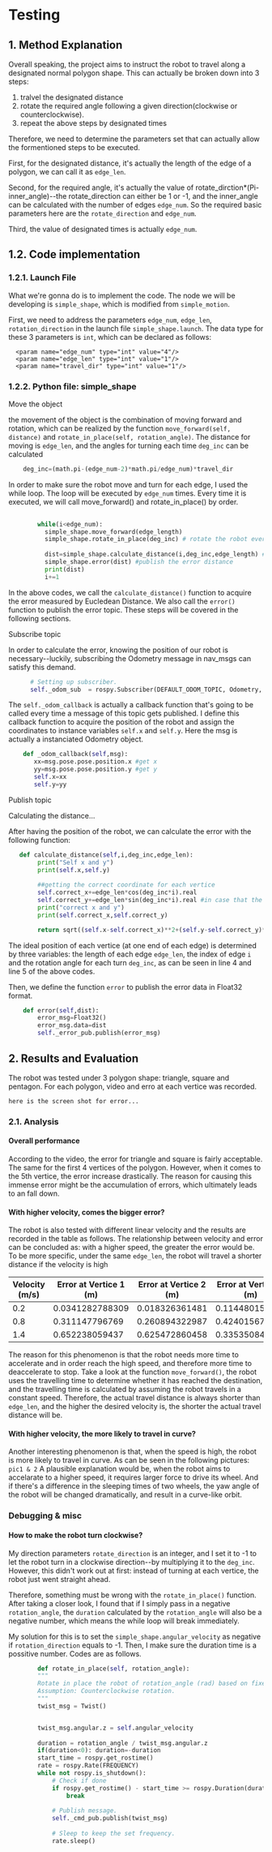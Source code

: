 # Testing

## 1. Method Explanation
  Overall speaking, the project aims to instruct the robot to travel along a designated normal polygon shape. This can actually be broken down
  into 3 steps:
  1.  tralvel the designated distance
  2.  rotate the required angle following a given direction(clockwise or counterclockwise).
  3.  repeat the above steps by designated times
  
  Therefore, we need to determine the parameters set that can actually allow the formentioned steps to be executed. 
  
  First, for the designated distance, it's actually the length of the edge of a polygon, we can call it as `edge_len`. 
  
  Second, for the required angle, it's actually the value of rotate_dirction*(Pi-inner_angle)--the rotate_direction can either be 1 or -1,
  and the inner_angle can be calculated with the number of edges `edge_num`. So the required basic parameters here are the `rotate_direction` and `edge_num`.
  
  Third, the value of designated times is actually `edge_num`. 
  
  
  ## 1.2. Code implementation
  
  ### 1.2.1. Launch File
  
  What we're gonna do is to implement the code. The node we will be developing is `simple_shape`, which is modified from `simple_motion`.
  
  First, we need to address the parameters `edge_num`, `edge_len`, `rotation_direction` in the launch file `simple_shape.launch`. The data type for
  these 3 parameters is `int`, which can be declared as follows:
  ```launch
    <param name="edge_num" type="int" value="4"/>
    <param name="edge_len" type="int" value="1"/>
    <param name="travel_dir" type="int" value="1"/>
  ```
    
  ### 1.2.2. Python file: simple_shape
  
  Move the object
  
  the movement of the object is the combination of moving forward and rotation, which can be realized by the function `move_forward(self, distance)`
  and `rotate_in_place(self, rotation_angle)`. The distance for moving is `edge_len`, and the angles for turning each time `deg_inc` can be calculated
  
  ```python
      deg_inc=(math.pi-(edge_num-2)*math.pi/edge_num)*travel_dir
  ```
  
  In order to make sure the robot move and turn for each edge, I used the while loop. The loop will be executed by `edge_num` times. Every time it is 
  executed, we will call move_forward() and rotate_in_place() by order.
  ```python
     
          while(i<edge_num):
            simple_shape.move_forward(edge_length)
            simple_shape.rotate_in_place(deg_inc) # rotate the robot everytime it reaches a vertice
            
            dist=simple_shape.calculate_distance(i,deg_inc,edge_length) #calculate the error distance
            simple_shape.error(dist) #publish the error distance
            print(dist) 
            i+=1 

  ```
  In the above codes, we call the `calculate_distance()` function to acquire the error measured by Eucledean Distance. We also
  call the `error()` function to publish the error topic. These steps will be covered in the following sections.
  
  Subscribe topic
  
  In order to calculate the error, knowing the position of our robot is necessary--luckily, subscribing the Odometry message in
  nav_msgs can satisfy this demand.
  
  ```python
        # Setting up subscriber.
        self._odom_sub  = rospy.Subscriber(DEFAULT_ODOM_TOPIC, Odometry,  self._odom_callback, queue_size=1)
  ```
  
 The `self._odom_callback` is actually a callback function that's going to be called every time a message of this topic gets
 published. I define this callback function to acquire the position of the robot and assign the coordinates to instance
 variables `self.x` and `self.y`. Here the msg is actually a instanciated Odometry object.
 
 ```python
     def _odom_callback(self,msg):
        xx=msg.pose.pose.position.x #get x
        yy=msg.pose.pose.position.y #get y
        self.x=xx
        self.y=yy
 ```
  
 Publish topic
  
Calculating the distance...

After having the position of the robot, we can calculate the error with the following function:

```python
   def calculate_distance(self,i,deg_inc,edge_len):
        print("Self x and y")
        print(self.x,self.y)
        
        ##getting the correct coordinate for each vertice
        self.correct_x+=edge_len*cos(deg_inc*i).real
        self.correct_y+=edge_len*sin(deg_inc*i).real #in case that the calculation returns a complex, we need to use .real here
        print("correct x and y")
        print(self.correct_x,self.correct_y)

        return sqrt((self.x-self.correct_x)**2+(self.y-self.correct_y)**2).real

```
The ideal position of each vertice (at one end of each edge) is determined by three variables: the length of each edge `edge_len`, the index of edge `i` and the rotation angle for each
turn `deg_inc`, as can be seen in line 4 and line 5 of the above codes.



Then, we define the function `error` to publish the error data in Float32 format.

```python
    def error(self,dist):
        error_msg=Float32()
        error_msg.data=dist
        self._error_pub.publish(error_msg)
```

## 2. Results and Evaluation

The robot was tested under 3 polygon shape: triangle, square and pentagon. For each polygon, video and erro at each vertice was recorded. 

    here is the screen shot for error...

### 2.1. Analysis

#### Overall performance

According to the video, the error for triangle and square is fairly acceptable. The same for the first 4 vertices of the polygon. However, when it comes to the 5th vertice, the error increase drastically. The reason for causing this immense
error might be the accumulation of errors, which ultimately leads to an fall down.

#### With higher velocity, comes the bigger error?
  The robot is also tested with different linear velocity and the results are recorded in the table as follows. The relationship between velocity and error can be concluded as: with a higher speed, the greater the error would be. To be more specific, under the same `edge_len`, the robot will travel a shorter distance if the velocity is high
  
|  Velocity (m/s)   | Error at Vertice 1 (m)  | Error at Vertice 2 (m) | Error at Vertice 3 (m) | Average Error (m)|
|  ----       | ----                  |                     ---- |         ---- | ----   |
| 0.2 | 0.0341282788309 |0.018326361481 |0.114480155123 |0.055644931811 |
| 0.8 | 0.311147796769 |0.260894322987 |0.42401567887 | 0.332019266208 |
| 1.4 | 0.652238059437 |0.625472860458 |0.33535084758 | 0.537687255825|
  
  The reason for this phenomenon is that the robot needs more time to accelerate and in order reach the high speed, and therefore more time to deaccelerate to stop. Take a look at the function `move_forward()`, the robot uses the travelling time to determine whether it has reached the destination, and the travelling time is calculated by assuming the robot travels in a constant speed. Therefore, the actual travel distance is always shorter than `edge_len`,
 and the higher the desired velocity is, the shorter the actual travel distance will be.
 
 #### With higher velocity, the more likely to travel in curve?
 
 Another interesting phenomenon is that, when the speed is high, the robot is more likely to travel in curve. As can be seen in the following pictures:
    `pic1 & 2`
A plausible explanation would be, when the robot aims to accelarate to a higher speed, it requires larger force to drive
its wheel. And if there's a difference in the sleeping times of two wheels, the yaw angle of the robot will be changed 
dramatically, and result in a curve-like orbit.

### Debugging & misc

#### How to make the robot turn clockwise?

My direction parameters `rotate_direction` is an integer, and I set it to -1 to let the robot turn in a clockwise direction--by multiplying it to the `deg_inc`. However, this didn't work out at first: instead of turning at each vertice, the robot just went straight ahead.

Therefore, something must be wrong with the `rotate_in_place()` function. After taking a closer look, I found that if I simply pass in a negative `rotation_angle`, the `duration` calculated by the `rotation_angle` will also be a negative number, which means the while loop will break immediately.

My solution for this is to set the `simple_shape.angular_velocity` as negative if `rotation_direction` equals to -1. Then,
I make sure the duration time is a possitive number. Codes are as follows.
```python
        def rotate_in_place(self, rotation_angle):
        """
        Rotate in place the robot of rotation_angle (rad) based on fixed velocity.
        Assumption: Counterclockwise rotation.
        """
        twist_msg = Twist()


        twist_msg.angular.z = self.angular_velocity
        
        duration = rotation_angle / twist_msg.angular.z
        if(duration<0): duration=-duration
        start_time = rospy.get_rostime()
        rate = rospy.Rate(FREQUENCY)
        while not rospy.is_shutdown():
            # Check if done
            if rospy.get_rostime() - start_time >= rospy.Duration(duration):
                break
                
            # Publish message.
            self._cmd_pub.publish(twist_msg)
            
            # Sleep to keep the set frequency.
            rate.sleep()

```




  
  
  

